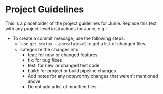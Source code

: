 # Project Guidelines
    
This is a placeholder of the project guidelines for Junie.
Replace this text with any project-level instructions for Junie, e.g.:

* To create a commit message, use the following steps:
  - Use `git status --porcelain=v1` to get a list of changed files.
  - categorize the changes into:
    - feat: for new or changed features
    - fix: for bug fixes
    - test: for new or changed test code
    - build: for project or build pipeline changes
    - Add notes for any noteworthy changes that weren't mentioned above
    - Do not add a list of modified files
